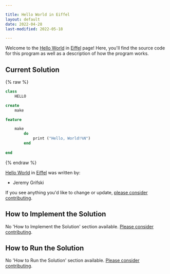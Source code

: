 ```yaml
---

title: Hello World in Eiffel
layout: default
date: 2022-04-28
last-modified: 2022-05-18

---
```


Welcome to the [Hello World](https://sampleprograms.io/projects/hello-world) in [Eiffel](https://sampleprograms.io/languages/eiffel) page! Here, you'll find the source code for this program as well as a description of how the program works.

## Current Solution

{% raw %}

```eiffel
class 
    HELLO

create
    make

feature

    make
        do 
            print ("Hello, World!%N") 
        end
        
end
```

{% endraw %}

[Hello World](https://sampleprograms.io/projects/hello-world) in [Eiffel](https://sampleprograms.io/languages/eiffel) was written by:

- Jeremy Grifski

If you see anything you'd like to change or update, [please consider contributing](https://github.com/TheRenegadeCoder/sample-programs).

## How to Implement the Solution

No 'How to Implement the Solution' section available. [Please consider contributing](https://github.com/TheRenegadeCoder/sample-programs-website).

## How to Run the Solution

No 'How to Run the Solution' section available. [Please consider contributing](https://github.com/TheRenegadeCoder/sample-programs-website).